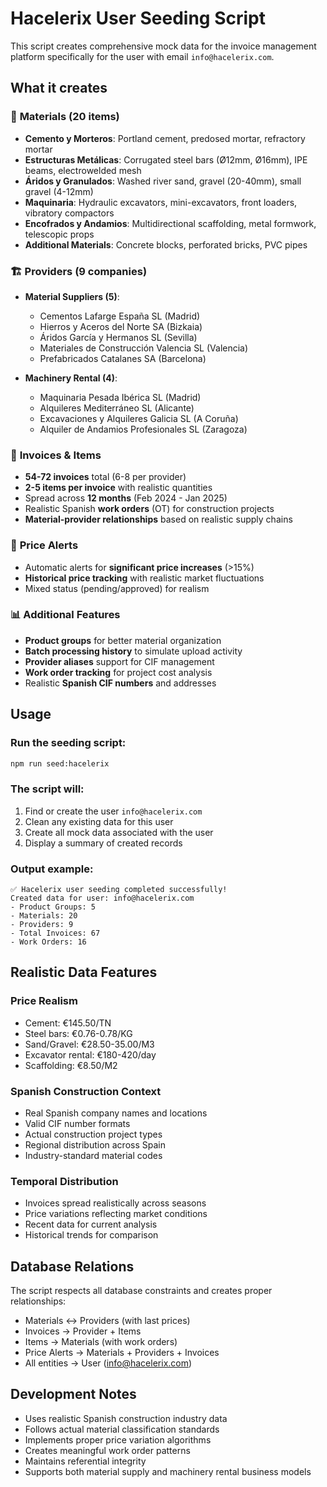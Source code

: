 # Hacelerix User Seeding Script

This script creates comprehensive mock data for the invoice management platform specifically for the user with email `info@hacelerix.com`.

## What it creates

### 🧱 **Materials (20 items)**
- **Cemento y Morteros**: Portland cement, predosed mortar, refractory mortar
- **Estructuras Metálicas**: Corrugated steel bars (Ø12mm, Ø16mm), IPE beams, electrowelded mesh
- **Áridos y Granulados**: Washed river sand, gravel (20-40mm), small gravel (4-12mm)
- **Maquinaria**: Hydraulic excavators, mini-excavators, front loaders, vibratory compactors
- **Encofrados y Andamios**: Multidirectional scaffolding, metal formwork, telescopic props
- **Additional Materials**: Concrete blocks, perforated bricks, PVC pipes

### 🏗️ **Providers (9 companies)**
- **Material Suppliers (5)**:
  - Cementos Lafarge España SL (Madrid)
  - Hierros y Aceros del Norte SA (Bizkaia)
  - Áridos García y Hermanos SL (Sevilla)
  - Materiales de Construcción Valencia SL (Valencia)
  - Prefabricados Catalanes SA (Barcelona)

- **Machinery Rental (4)**:
  - Maquinaria Pesada Ibérica SL (Madrid)
  - Alquileres Mediterráneo SL (Alicante)
  - Excavaciones y Alquileres Galicia SL (A Coruña)
  - Alquiler de Andamios Profesionales SL (Zaragoza)

### 📄 **Invoices & Items**
- **54-72 invoices** total (6-8 per provider)
- **2-5 items per invoice** with realistic quantities
- Spread across **12 months** (Feb 2024 - Jan 2025)
- Realistic Spanish **work orders** (OT) for construction projects
- **Material-provider relationships** based on realistic supply chains

### 🚨 **Price Alerts**
- Automatic alerts for **significant price increases** (>15%)
- **Historical price tracking** with realistic market fluctuations
- Mixed status (pending/approved) for realism

### 📊 **Additional Features**
- **Product groups** for better material organization
- **Batch processing history** to simulate upload activity
- **Provider aliases** support for CIF management
- **Work order tracking** for project cost analysis
- Realistic **Spanish CIF numbers** and addresses

## Usage

### Run the seeding script:
```bash
npm run seed:hacelerix
```

### The script will:
1. Find or create the user `info@hacelerix.com`
2. Clean any existing data for this user
3. Create all mock data associated with the user
4. Display a summary of created records

### Output example:
```
✅ Hacelerix user seeding completed successfully!
Created data for user: info@hacelerix.com
- Product Groups: 5
- Materials: 20
- Providers: 9
- Total Invoices: 67
- Work Orders: 16
```

## Realistic Data Features

### **Price Realism**
- Cement: €145.50/TN
- Steel bars: €0.76-0.78/KG
- Sand/Gravel: €28.50-35.00/M3
- Excavator rental: €180-420/day
- Scaffolding: €8.50/M2

### **Spanish Construction Context**
- Real Spanish company names and locations
- Valid CIF number formats
- Actual construction project types
- Regional distribution across Spain
- Industry-standard material codes

### **Temporal Distribution**
- Invoices spread realistically across seasons
- Price variations reflecting market conditions
- Recent data for current analysis
- Historical trends for comparison

## Database Relations

The script respects all database constraints and creates proper relationships:
- Materials ↔ Providers (with last prices)
- Invoices → Provider + Items
- Items → Materials (with work orders)
- Price Alerts → Materials + Providers + Invoices
- All entities → User (info@hacelerix.com)

## Development Notes

- Uses realistic Spanish construction industry data
- Follows actual material classification standards
- Implements proper price variation algorithms
- Creates meaningful work order patterns
- Maintains referential integrity
- Supports both material supply and machinery rental business models
